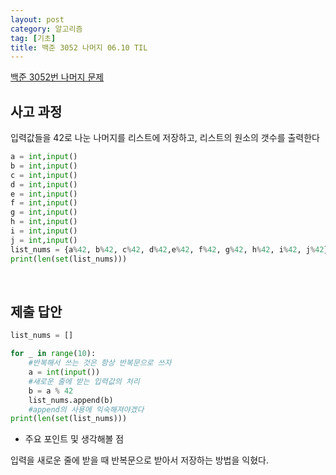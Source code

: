 ```yaml
---
layout: post
category: 알고리즘
tag: [기초]
title: 백준 3052 나머지 06.10 TIL
---
```


[백준 3052번 나머지 문제](https://www.acmicpc.net/problem/3052) 

## 사고 과정

입력값들을 42로 나눈 나머지를 리스트에 저장하고, 리스트의 원소의 갯수를 출력한다

```python
a = int,input()
b = int,input()
c = int,input()
d = int,input()
e = int,input()
f = int,input()
g = int,input()
h = int,input()
i = int,input()
j = int,input()
list_nums = {a%42, b%42, c%42, d%42,e%42, f%42, g%42, h%42, i%42, j%42}
print(len(set(list_nums)))
```
<br>

## 제출 답안

```python
list_nums = []

for _ in range(10):
    #반복해서 쓰는 것은 항상 반복문으로 쓰자
    a = int(input())
    #새로운 줄에 받는 입력값의 처리
    b = a % 42
    list_nums.append(b)
    #append의 사용에 익숙해져야겠다
print(len(set(list_nums)))
```

* 주요 포인트 및 생각해볼 점  

입력을 새로운 줄에 받을 때 반복문으로 받아서 저장하는 방법을 익혔다.  
